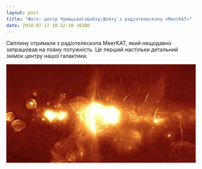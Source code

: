 ```yaml
---
layout: post
title: "Фото: центр Чумацького&nbsp;Шляху з радіотелескопа «MeerKAT»"
date: 2018-07-17 10:32:10 +0200
---
```

Світлину отримали з радіотелескопа MeerKAT, який нещодавно запрацював на повну потужність. Це перший настільки детальний знімок центру нашої галактики.

![Матерія у центрі Чумацького Шляху](/assets/images/MeerKAT_Galactic-Centre_Low-Res.jpg)